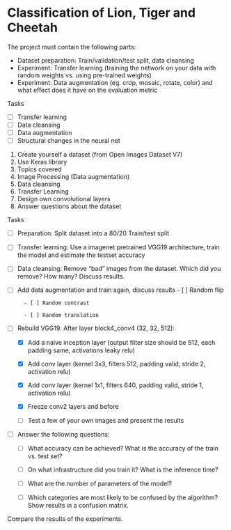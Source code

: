 # Classification of Lion, Tiger and Cheetah

The project must contain the following parts:

- Dataset preparation: Train/validation/test split, data cleansing
- Experiment: Transfer learning (training the network on your data with random weights vs. using pre-trained weights)
- Experiment: Data augmentation (eg. crop, mosaic, rotate, color) and what effect does it have on the evaluation metric

Tasks
- [ ] Transfer learning
- [ ] Data cleansing
- [ ] Data augmentation
- [ ] Structural changes in the neural net

1. Create yourself a dataset (from Open Images Dataset V7)
2. Use Keras library
3. Topics covered
4. Image Processing (Data augmentation)
5. Data cleansing
6. Transfer Learning
7. Design own convolutional layers
8. Answer questions about the dataset

Tasks

- [ ] Preparation: Split dataset into a 80/20 Train/test split

- [ ] Transfer learning: Use a imagenet pretrained VGG19 architecture, train the model and estimate the testset accuracy 

- [ ] Data cleansing: Remove “bad” images from the dataset. Which did you remove? How many? Discuss results.

- [ ] Add data augmentation and train again, discuss results
        - [ ] Random flip

        - [ ] Random contrast

        - [ ] Random translation

- [ ] Rebuild VGG19. After layer block4_conv4 (32, 32, 512):

  - [x] Add a naive inception layer (output filter size should be 512, each padding same, activations leaky relu)

  - [x] Add conv layer (kernel 3x3,  filters 512, padding valid, stride 2, activation relu)

  - [x] Add conv layer (kernel 1x1, filters 640, padding valid, stride 1, activation relu)

  - [x] Freeze conv2 layers and before

  - [ ] Test a few of your own images and present the results

- [ ] Answer the following questions:

    - [ ] What accuracy can be achieved? What is the accuracy of the train vs. test set?

    - [ ] On what infrastructure did you train it? What is the inference time?

    - [ ] What are the number of parameters of the model?

    - [ ] Which categories are most likely to be confused by the algorithm? Show results in a confusion matrix.



Compare the results of the experiments.